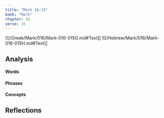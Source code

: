 ```yaml
---
title: "Mark 16:15"
book: "Mark"
chapter: 16
verse: 15
---
```

![[/Greek/Mark/016/Mark-016-015G.md#Text]]
![[/Hebrew/Mark/016/Mark-016-015H.md#Text]]

## Analysis

#### Words

#### Phrases

#### Concepts

## Reflections
